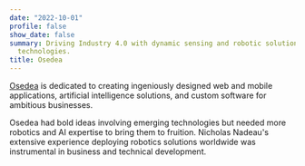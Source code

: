 ```yaml
---
date: "2022-10-01"
profile: false
show_date: false
summary: Driving Industry 4.0 with dynamic sensing and robotic solutions for emerging
  technologies.
title: Osedea
---
```


[Osedea](https://www.osedea.com) is dedicated to creating ingeniously designed web and mobile applications, artificial intelligence solutions, and custom software for ambitious businesses.

Osedea had bold ideas involving emerging technologies but needed more robotics and AI expertise to bring them to fruition. Nicholas Nadeau's extensive experience deploying robotics solutions worldwide was instrumental in business and technical development.
